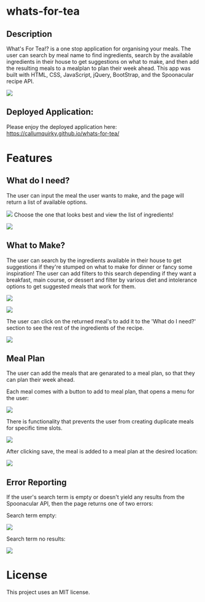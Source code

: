 # whats-for-tea
## Description

What's For Tea!? is a one stop application for organising your meals. The user can search by meal name to find ingredients, search by the available ingredients in their house to get suggestions on what to make, and then add the resulting meals to a mealplan to plan their week ahead. This app was built with HTML, CSS, JavaScript, jQuery, BootStrap, and the Spoonacular recipe API.

![](assets/images/home.PNG)

## Deployed Application:

Please enjoy the deployed application here: https://callumquirky.github.io/whats-for-tea/

# Features

## What do I need?

The user can input the meal the user wants to make, and the page will return a list of available options. 

![](assets/images/whats-for-tea-meal-selection)
Choose the one that looks best and view the list of ingredients!

![](assets/images/whats-for-tea-meal-ingredients-list.PNG)

## What to Make?

The user can search by the ingredients available in their house to get suggestions if they're stumped on what to make for dinner or fancy some inspiration! The user can add filters to this search depending if they want a breakfast, main course, or dessert and filter by various diet and intolerance options to get suggested meals that work for them.

![](assets/images/whats-for-tea-meal-search-pref.PNG)

![](assets/images/whats-for-tea-meal-search-list.PNG)

 The user can click on the returned meal's to add it to the 'What do I need?' section to see the rest of the ingredients of the recipe.

![](assets/images/whats-for-tea-meal-search-results.PNG)

## Meal Plan

The user can add the meals that are genarated to a meal plan, so that they can plan their week ahead.

Each meal comes with a button to add to meal plan, that opens a menu for the user:

![](assets/images/whats-for-tea-meal-stored.PNG)

There is functionality that prevents the user from creating duplicate meals for specific time slots. 

![](assets/images/whats-for-tea-meal-no-dupe.PNG)

After clicking save, the meal is added to a meal plan at the desired location:

![](assets/images/whats-for-tea-meal-plan.PNG)

## Error Reporting

If the user's search term is empty or doesn't yield any results from the Spoonacular API, then the page returns one of two errors:

Search term empty:

![](assets/images/whats-for-tea-search-error-empty.PNG)

Search term no results:

![](assets/images/whats-for-tea-search-error.PNG)

# License

This project uses an MIT license.
